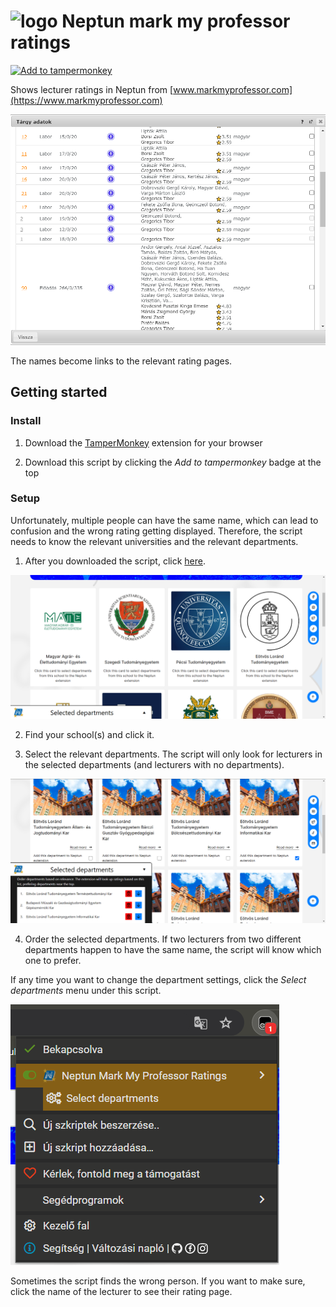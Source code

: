 # <img src="https://i.imgur.com/QShZWua.png" alt="logo" width=20> Neptun mark my professor ratings

[![Add to tampermonkey](https://img.shields.io/badge/add%20to-tampermonkey-green)](https://github.com/UnicodeError0041/neptun-mark-my-professor-ratings/raw/main/neptun_mark_my_profesor_ratings.user.js)

Shows lecturer ratings in Neptun from [www.markmyprofessor.com](https://www.markmyprofessor.com)

![demo](demo.png)

The names become links to the relevant rating pages.

## Getting started

### Install

1. Download the [TamperMonkey](https://tampermonkey.net) extension for your browser

2. Download this script by clicking the _Add to tampermonkey_ badge at the top

### Setup

Unfortunately, multiple people can have the same name, which can lead to confusion and the wrong rating getting displayed. Therefore, the script needs to know the relevant universities and the relevant departments.

1. After you downloaded the script, click [here]("https://www.markmyprofessor.com/en/schools").

![school selection page](school_page.png)

2. Find your school(s) and click it.

3. Select the relevant departments. The script will only look for lecturers in the selected departments (and lecturers with no departments).

![department selection page](department_page.png)

4. Order the selected departments. If two lecturers from two different departments happen to have the same name, the script will know which one to prefer.

If any time you want to change the department settings, click the _Select departments_ menu under this script.

![menu](department_select_menu.png)

Sometimes the script finds the wrong person. If you want to make sure, click the name of the lecturer to see their rating page.
